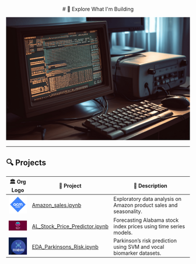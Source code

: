 <p align="center">
# 🧠 Explore What I'm Building

<p align="center">
  <img src="computer-screen-with-python-code.png" alt="Coding Setup" width="600"/>
</p>




---

## 🔍 Projects

| 🏛️ Org Logo | 📂 Project | 📝 Description |
|-------------|------------|----------------|
| <img src="acm-ucr-logo.webp" width="60"/> | [Amazon_sales.ipynb](./Amazon_sales.ipynb) | Exploratory data analysis on Amazon product sales and seasonality. |
| <img src="aiscucr.jpg" width="60"/> | [AL_Stock_Price_Predictor.ipynb](./AL_Stock_Price_Predictor.ipynb) | Forecasting Alabama stock index prices using time series models. |
| <img src="dss.png" width="60"/> | [EDA_Parkinsons_Risk.ipynb](./EDA_Parkinsons_Risk.ipynb) | Parkinson’s risk prediction using SVM and vocal biomarker datasets. |
